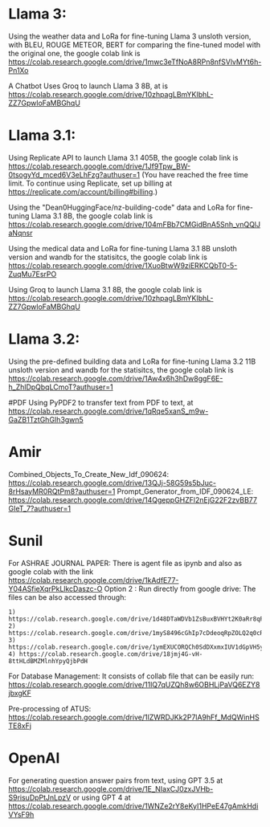 # Llama 3:

Using the weather data and LoRa for fine-tuning Llama 3 unsloth version, with BLEU, ROUGE METEOR, BERT for comparing the fine-tuned model with the original one, the google colab link is https://colab.research.google.com/drive/1mwc3eTfNoA8RPn8nfSVlvMYt6h-Pn1Xo

A Chatbot Uses Groq to launch Llama 3 8B, at is https://colab.research.google.com/drive/10zhpagLBmYKIbhL-ZZ7GpwloFaMBGhqU

# Llama 3.1:

Using Replicate API to launch Llama 3.1 405B, the google colab link is https://colab.research.google.com/drive/1Jf9Tpw_BW-0tsogyYd_mced6V3eLhFzg?authuser=1 
(You have reached the free time limit. To continue using Replicate, set up billing at https://replicate.com/account/billing#billing.)

Using the "Dean0HuggingFace/nz-building-code" data and LoRa for fine-tuning Llama 3.1 8B, the google colab link is https://colab.research.google.com/drive/104mFBb7CMGidBnA5Snh_vnQQlJaNqnsr

Using the medical data and LoRa for fine-tuning Llama 3.1 8B unsloth version and wandb for the statisitcs, the google colab link is https://colab.research.google.com/drive/1XuoBtwW9ziERKCQbT0-5-ZuqMu7EsrPO

Using Groq to launch Llama 3.1 8B, the google colab link is https://colab.research.google.com/drive/10zhpagLBmYKIbhL-ZZ7GpwloFaMBGhqU

# Llama 3.2:

Using the pre-defined building data and LoRa for fine-tuning Llama 3.2 11B unsloth version and wandb for the statisitcs, the google colab link is https://colab.research.google.com/drive/1Aw4x6h3hDw8ggF6E-h_ZhlDpQbqLCmoT?authuser=1

#PDF
Using PyPDF2 to transfer text from PDF to text, at https://colab.research.google.com/drive/1qRqe5xanS_m9w-GaZB1TztGhGIh3gwn5

# Amir

Combined_Objects_To_Create_New_Idf_090624: https://colab.research.google.com/drive/13QJj-58G59s5bJuc-8rHsayMR0RQtPm8?authuser=1
Prompt_Generator_from_IDF_090624_LE: https://colab.research.google.com/drive/14QgeppGHZFl2nEjG22F2zvBB77GIeT_7?authuser=1

# Sunil

For ASHRAE JOURNAL PAPER:
  There is agent file as ipynb and also as google colab with the link https://colab.research.google.com/drive/1kAdfE77-Y04ASfieXqrPkLlkcDaszc-O
  Option 2 : Run directly from google drive: The files can be also accessed through:
  
	1) https://colab.research.google.com/drive/1d48DTaWDVb1ZsBuxBVHYt2K0aRr8qPmf
    2) https://colab.research.google.com/drive/1myS8496cGhIp7cDdeoqRpZOLQ2q0cRa_
	3) https://colab.research.google.com/drive/1ymEXUCORQCh0SdDXxmxIUV1dGpVH5yGZ	
	4) https://colab.research.google.com/drive/18jmj4G-vH-8ttHLdBMZMlnhYpyQjbPdH
	
For Database Management:
  It consists of collab file that can be easily run: https://colab.research.google.com/drive/11lQ7qUZQh8w6OBHLjPaVQ6EZY8jbxgKF
  
  Pre-processing of ATUS: https://colab.research.google.com/drive/1lZWRDJKk2P7lA9hFf_MdQWinHSTE8xFj

# OpenAI

For generating question answer pairs from text, using GPT 3.5 at https://colab.research.google.com/drive/1E_NIaxCJ0zxJVHb-S9risuDpPtJnLpzV
or using GPT 4 at https://colab.research.google.com/drive/1WNZe2rY8eKyI1HPeE47gAmkHdiVYsF9h
